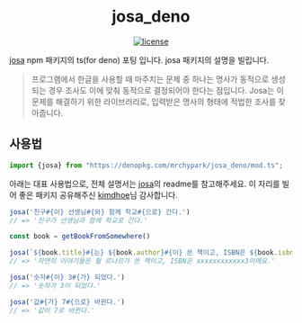 <div align="center">
  <h1>josa_deno</h1>

  <p>
    <a href="https://github.com/mrchypark/josa_deno/blob/master/LICENSE.md">
      <img src="https://img.shields.io/github/license/mrchypark/josa_deno.svg" alt="license">
    </a>
  </p>
</div>

[josa](https://github.com/kimdhoe/josa) npm 패키지의 ts(for deno) 포팅 입니다. josa 패키지의 설명을 빌립니다.

> 프로그램에서 한글을 사용할 때 마주치는 문제 중 하나는 명사가 동적으로 생성되는 경우 조사도 이에 맞춰 동적으로 결정되어야 한다는 점입니다. Josa는 이 문제를 해결하기 위한 라이브러리로, 입력받은 명사의 형태에 적법한 조사를 찾아줍니다.

## 사용법

```typescript
import {josa} from "https://denopkg.com/mrchypark/josa_deno/mod.ts";
```

아래는 대표 사용법으로, 전체 설명서는 [josa](https://github.com/kimdhoe/josa)의 readme를 참고해주세요. 이 자리를 빌어 좋은 패키지 공유해주신 [kimdhoe](https://github.com/kimdhoe)님 감사합니다.

```typescript
josa('친구#{이} 선생님#{와} 함께 학교#{으로} 간다.')
// => '친구가 선생님과 함께 학교로 간다.'

const book = getBookFromSomewhere()

josa(`${book.title}#{는} ${book.author}#{이} 쓴 책이고, ISBN은 ${book.isbn}#{예요}.`)
// => '자연의 이야기들은 쥘 르나르가 쓴 책이고, ISBN은 xxxxxxxxxxxx3이에요.'

josa('숫자#{이} 3#{가} 되었다.')
// => '숫자가 3이 되었다.'

josa('값#{가} 7#{으로} 바뀐다.')
// => '값이 7로 바뀐다.'
```
